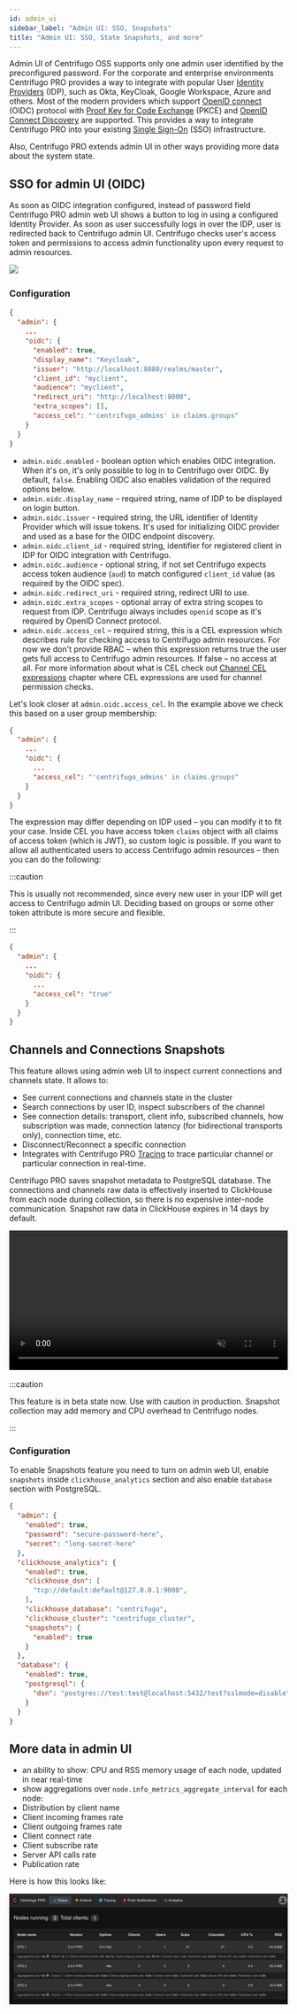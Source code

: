 ```yaml
---
id: admin_ui
sidebar_label: "Admin UI: SSO, Snapshots"
title: "Admin UI: SSO, State Snapshots, and more"
---
```


Admin UI of Centrifugo OSS supports only one admin user identified by the preconfigured password. For the corporate and enterprise environments Centrifugo PRO provides a way to integrate with popular User [Identity Providers](https://en.wikipedia.org/wiki/Identity_provider) (IDP), such as Okta, KeyCloak, Google Workspace, Azure and others. Most of the modern providers which support [OpenID connect](https://openid.net/specs/openid-connect-core-1_0.html) (OIDC) protocol with [Proof Key for Code Exchange](https://oauth.net/2/pkce/)
(PKCE) and [OpenID Connect Discovery](https://openid.net/specs/openid-connect-discovery-1_0.html) are supported. This provides a way to integrate Centrifugo PRO into your existing [Single Sign-On](https://en.wikipedia.org/wiki/Single_sign-on) (SSO) infrastructure.

Also, Centrifugo PRO extends admin UI in other ways providing more data about the system state.

## SSO for admin UI (OIDC)

As soon as OIDC integration configured, instead of password field Centrifugo PRO admin web UI shows a button to log in using a configured Identity Provider. As soon as user successfully logs in over the IDP, user is redirected back to Centrifugo admin UI. Centrifugo checks user's access token and permissions to access admin functionality upon every request to admin resources.

![](/img/admin_idp_auth.png)

### Configuration

```json title="config.json"
{
  "admin": {
    ...
    "oidc": {
      "enabled": true,
      "display_name": "Keycloak",
      "issuer": "http://localhost:8080/realms/master",
      "client_id": "myclient",
      "audience": "myclient",
      "redirect_uri": "http://localhost:8000",
      "extra_scopes": [],
      "access_cel": "'centrifugo_admins' in claims.groups"
    }
  }
}
```

* `admin.oidc.enabled` - boolean option which enables OIDC integration. When it's on, it's only possible to log in to Centrifugo over OIDC. By default, `false`. Enabling OIDC also enables validation of the required options below.
* `admin.oidc.display_name` – required string, name of IDP to be displayed on login button.
* `admin.oidc.issuer` - required string, the URL identifier of Identity Provider which will issue tokens. It's used for initializing OIDC provider and used as a base for the OIDC endpoint discovery.
* `admin.oidc.client_id` - required string, identifier for registered client in IDP for OIDC integration with Centrifugo.
* `admin.oidc.audience` - optional string, if not set Centrifugo expects access token audience (`aud`) to match configured `client_id` value (as required by the OIDC spec).
* `admin.oidc.redirect_uri` - required string, redirect URI to use.
* `admin.oidc.extra_scopes` - optional array of extra string scopes to request from IDP. Centrifugo always includes `openid` scope as it's required by OpenID Connect protocol.
* `admin.oidc.access_cel` – required string, this is a CEL expression which describes rule for checking access to Centrifugo admin resources. For now we don't provide RBAC – when this expression returns true the user gets full access to Centrifugo admin resources. If false – no access at all. For more information about what is CEL check out [Channel CEL expressions](./cel_expressions.md) chapter where CEL expressions are used for channel permission checks.

Let's look closer at `admin.oidc.access_cel`. In the example above we check this based on a user group membership:

```json title="config.json"
{
  "admin": {
    ...
    "oidc": {
      ...
      "access_cel": "'centrifugo_admins' in claims.groups"
    }
  }
}
```

The expression may differ depending on IDP used – you can modify it to fit your case. Inside CEL you have access token `claims` object with all claims of access token (which is JWT), so custom logic is possible. If you want to allow all authenticated users to access Centrifugo admin resources – then you can do the following:

:::caution

This is usually not recommended, since every new user in your IDP will get access to Centrifugo admin UI. Deciding based on groups or some other token attribute is more secure and flexible.

:::

```json title="config.json"
{
  "admin": {
    ...
    "oidc": {
      ...
      "access_cel": "true"
    }
  }
}
```

## Channels and Connections Snapshots

This feature allows using admin web UI to inspect current connections and channels state. It allows to:

* See current connections and channels state in the cluster
* Search connections by user ID, inspect subscribers of the channel
* See connection details: transport, client info, subscribed channels, how subscription was made, connection latency (for bidirectional transports only), connection time, etc.
* Disconnect/Reconnect a specific connection
* Integrates with Centrifugo PRO [Tracing](./tracing.md) to trace particular channel or particular connection in real-time.

Centrifugo PRO saves snapshot metadata to PostgreSQL database. The connections and channels raw data is effectively inserted to ClickHouse from each node during collection, so there is no expensive inter-node communication. Snapshot raw data in ClickHouse expires in 14 days by default.

<video width="100%" loop={true} autoPlay="autoplay" muted controls src="/img/snapshots_demo.mp4"></video>

:::caution

This feature is in beta state now. Use with caution in production. Snapshot collection may add memory and CPU overhead to Centrifugo nodes.

:::

### Configuration

To enable Snapshots feature you need to turn on admin web UI, enable `snapshots` inside `clickhouse_analytics` section and also enable `database` section with PostgreSQL.

```json title="config.json"
{
  "admin": {
    "enabled": true,
    "password": "secure-password-here",
    "secret": "long-secret-here"
  },
  "clickhouse_analytics": {
    "enabled": true,
    "clickhouse_dsn": [
      "tcp://default:default@127.0.0.1:9000",
    ],
    "clickhouse_database": "centrifugo",
    "clickhouse_cluster": "centrifugo_cluster",
    "snapshots": {
      "enabled": true
    }
  },
  "database": {
    "enabled": true,
    "postgresql": {
      "dsn": "postgres://test:test@localhost:5432/test?sslmode=disable"
    }
  }
}
```

## More data in admin UI

* an ability to show: CPU and RSS memory usage of each node, updated in near real-time
* show aggregations over `node.info_metrics_aggregate_interval` for each node:
* Distribution by client name
* Client incoming frames rate
* Client outgoing frames rate
* Client connect rate
* Client subscribe rate
* Server API calls rate
* Publication rate

Here is how this looks like:

![PRO UI](/img/pro_admin_ui_status.jpg)
